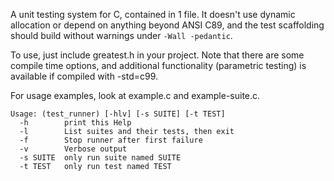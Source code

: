 A unit testing system for C, contained in 1 file. It doesn't use dynamic
allocation or depend on anything beyond ANSI C89, and the test scaffolding
should build without warnings under `-Wall -pedantic`.

To use, just include greatest.h in your project. Note that there are
some compile time options, and additional functionality (parametric
testing) is available if compiled with -std=c99.

For usage examples, look at example.c and example-suite.c.

    Usage: (test_runner) [-hlv] [-s SUITE] [-t TEST]
      -h        print this Help
      -l        List suites and their tests, then exit
      -f        Stop runner after first failure
      -v        Verbose output
      -s SUITE  only run suite named SUITE
      -t TEST   only run test named TEST
